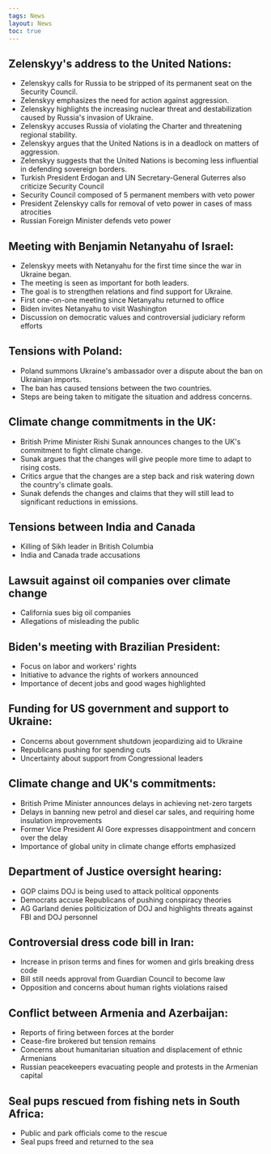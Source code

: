 ```yaml
---
tags: News
layout: News
toc: true
---
```


## Zelenskyy's address to the United Nations:
* Zelenskyy calls for Russia to be stripped of its permanent seat on the Security Council.
* Zelenskyy emphasizes the need for action against aggression.
* Zelenskyy highlights the increasing nuclear threat and destabilization caused by Russia's invasion of Ukraine.
* Zelenskyy accuses Russia of violating the Charter and threatening regional stability.
* Zelenskyy argues that the United Nations is in a deadlock on matters of aggression.
* Zelenskyy suggests that the United Nations is becoming less influential in defending sovereign borders.
* Turkish President Erdogan and UN Secretary-General Guterres also criticize Security Council
* Security Council composed of 5 permanent members with veto power
* President Zelenskyy calls for removal of veto power in cases of mass atrocities
* Russian Foreign Minister defends veto power

## Meeting with Benjamin Netanyahu of Israel:
* Zelenskyy meets with Netanyahu for the first time since the war in Ukraine began.
* The meeting is seen as important for both leaders.
* The goal is to strengthen relations and find support for Ukraine.
* First one-on-one meeting since Netanyahu returned to office
* Biden invites Netanyahu to visit Washington
* Discussion on democratic values and controversial judiciary reform efforts

## Tensions with Poland:
* Poland summons Ukraine's ambassador over a dispute about the ban on Ukrainian imports.
* The ban has caused tensions between the two countries.
* Steps are being taken to mitigate the situation and address concerns.

## Climate change commitments in the UK:
* British Prime Minister Rishi Sunak announces changes to the UK's commitment to fight climate change.
* Sunak argues that the changes will give people more time to adapt to rising costs.
* Critics argue that the changes are a step back and risk watering down the country's climate goals.
* Sunak defends the changes and claims that they will still lead to significant reductions in emissions.

## Tensions between India and Canada
* Killing of Sikh leader in British Columbia
* India and Canada trade accusations

## Lawsuit against oil companies over climate change
* California sues big oil companies
* Allegations of misleading the public

## Biden's meeting with Brazilian President:
* Focus on labor and workers' rights
* Initiative to advance the rights of workers announced
* Importance of decent jobs and good wages highlighted

## Funding for US government and support to Ukraine:
* Concerns about government shutdown jeopardizing aid to Ukraine
* Republicans pushing for spending cuts
* Uncertainty about support from Congressional leaders

## Climate change and UK's commitments:
* British Prime Minister announces delays in achieving net-zero targets
* Delays in banning new petrol and diesel car sales, and requiring home insulation improvements
* Former Vice President Al Gore expresses disappointment and concern over the delay
* Importance of global unity in climate change efforts emphasized

## Department of Justice oversight hearing:
* GOP claims DOJ is being used to attack political opponents
* Democrats accuse Republicans of pushing conspiracy theories
* AG Garland denies politicization of DOJ and highlights threats against FBI and DOJ personnel

## Controversial dress code bill in Iran:
* Increase in prison terms and fines for women and girls breaking dress code
* Bill still needs approval from Guardian Council to become law
* Opposition and concerns about human rights violations raised

## Conflict between Armenia and Azerbaijan:
* Reports of firing between forces at the border
* Cease-fire brokered but tension remains
* Concerns about humanitarian situation and displacement of ethnic Armenians
* Russian peacekeepers evacuating people and protests in the Armenian capital

## Seal pups rescued from fishing nets in South Africa:
* Public and park officials come to the rescue
* Seal pups freed and returned to the sea
